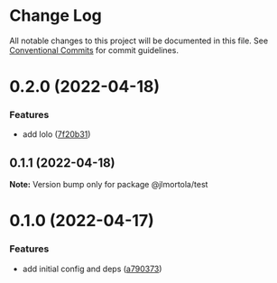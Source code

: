 # Change Log

All notable changes to this project will be documented in this file.
See [Conventional Commits](https://conventionalcommits.org) for commit guidelines.

# 0.2.0 (2022-04-18)


### Features

* add lolo ([7f20b31](https://github.com/jlmortola/monorepo/commit/7f20b31c3888285cdb51c81a076ee241f84b47a1))





## 0.1.1 (2022-04-18)

**Note:** Version bump only for package @jlmortola/test





# 0.1.0 (2022-04-17)


### Features

* add initial config and deps ([a790373](https://github.com/jlmortola/monorepo/commit/a790373d8d10a6ce086b8e8bd2ea1d98bedc6c7b))
